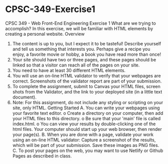 # CPSC-349-Exercise1
CPSC 349 - Web Front-End Engineering
Exercise 1
What are we trying to accomplish?
In this exercise, we will be familiar with HTML elements by creating a personal website.
Overview
1. The content is up to you, but I expect it to be tasteful! Describe yourself and tell us
something that interests you. Perhaps give a recipe you enjoy, a favorite movie or
hobby, a book you have read more than once!
2. Your site should have two or three pages, and these pages should be linked so that a
visitor can reach all of the pages on your site.
3. You need to have at least 30 different HTML elements.
4. You will use an on-line HTML validator to verify that your webpages are
correct. Screenshots of the validator report are part of your submission.
5. To complete the assignment, submit to Canvas your HTML files, screen shots from the
Validator, and the link to your deployed site (in a little text document).
6. Note: For this assignment, do not include any styling or scripting on your site, only
HTML.
Getting Started
A. You can write your webpages using your favorite text editor.
o Create a directory on your computer, then add your HTML files to this directory.
o Be sure that your 'main' file is called index.html.
o You can view your results by double-clicking one of the html files. Your computer
should start up your web browser, then render your page(s).
B. When you are done with a page, validate your work using an on-line HTML validator:
Capture a screenshot of the results, which will be part of your submission. Save these
images as PNG files.
C. To post your pages on the web, you may want to use Netlify or Github Pages as
described in class.